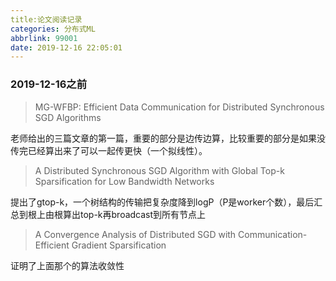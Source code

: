 ```yaml
---
title:论文阅读记录
categories: 分布式ML
abbrlink: 99001
date: 2019-12-16 22:05:01
---
```


### 2019-12-16之前

> MG-WFBP: Efficient Data Communication for
> Distributed Synchronous SGD Algorithms

老师给出的三篇文章的第一篇，重要的部分是边传边算，比较重要的部分是如果没传完已经算出来了可以一起传更快（一个拟线性）。

> A Distributed Synchronous SGD Algorithm with
> Global Top-k Sparsification for Low Bandwidth
> Networks  

提出了gtop-k，一个树结构的传输把复杂度降到logP（P是worker个数），最后汇总到根上由根算出top-k再broadcast到所有节点上

> A Convergence Analysis of Distributed SGD with Communication-Efficient
> Gradient Sparsification  

证明了上面那个的算法收敛性